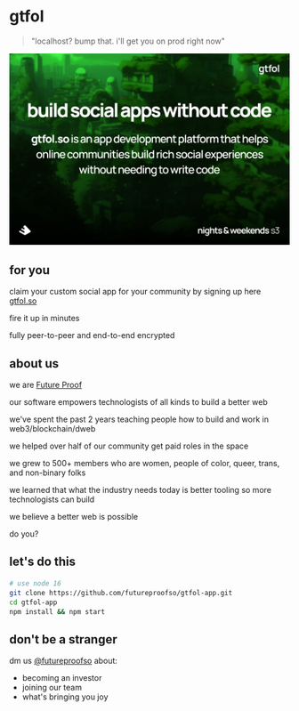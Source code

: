 # gtfol

> "localhost? bump that. i'll get you on prod right now"

![build social apps without code](./assets/erevald.png)

## for you

claim your custom social app for your community by signing up here [gtfol.so](https://gtfol.so)

fire it up in minutes

fully peer-to-peer and end-to-end encrypted

## about us

we are [Future Proof](https://futureproof.so)

our software empowers technologists of all kinds to build a better web

we've spent the past 2 years teaching people how to build and work in web3/blockchain/dweb

we helped over half of our community get paid roles in the space

we grew to 500+ members who are women, people of color, queer, trans, and non-binary folks

we learned that what the industry needs today is better tooling so more technologists can build

we believe a better web is possible

do you?

## let's do this

```sh
# use node 16
git clone https://github.com/futureproofso/gtfol-app.git
cd gtfol-app
npm install && npm start
```

## don't be a stranger

dm us [@futureproofso](https://twitter.com/futureproofso) about:
- becoming an investor 
- joining our team
- what's bringing you joy
